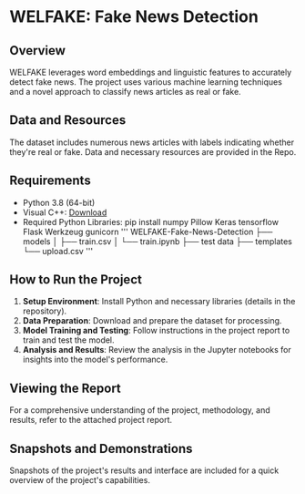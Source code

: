 # WELFAKE: Fake News Detection

## Overview
WELFAKE leverages word embeddings and linguistic features to accurately detect fake news. The project uses various machine learning techniques and a novel approach to classify news articles as real or fake.

## Data and Resources
The dataset includes numerous news articles with labels indicating whether they're real or fake. Data and necessary resources are provided in the Repo.

## Requirements
- Python 3.8 (64-bit)
- Visual C++: [Download](https://support.microsoft.com/en-us/topic/the-latest-supported-visual-c-downloads-2647da03-1eea-4433-9aff-95f26a218cc0)
- Required Python Libraries: pip install numpy Pillow Keras tensorflow Flask Werkzeug gunicorn
'''
  WELFAKE-Fake-News-Detection
├── models
│   ├── train.csv
│   └── train.ipynb
├── test data
├── templates
└── upload.csv
'''

## How to Run the Project
1. **Setup Environment**: Install Python and necessary libraries (details in the repository).
2. **Data Preparation**: Download and prepare the dataset for processing.
3. **Model Training and Testing**: Follow instructions in the project report to train and test the model.
4. **Analysis and Results**: Review the analysis in the Jupyter notebooks for insights into the model's performance.

## Viewing the Report
For a comprehensive understanding of the project, methodology, and results, refer to the attached project report.

## Snapshots and Demonstrations
Snapshots of the project's results and interface are included for a quick overview of the project's capabilities.




